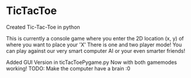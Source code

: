 # TicTacToe
Created Tic-Tac-Toe in python

This is currently a console game where you enter the 2D location (x, y) of where you want to place your 'X'
There is one and two player mode! You can play against our very smart computer AI or your even smarter friends!

Added GUI Version in ticTacToePygame.py
Now with both gamemodes working!
TODO: Make the computer have a brain :0